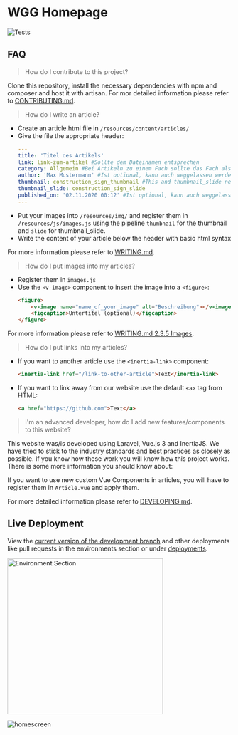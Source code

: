 # WGG Homepage

![Tests](https://github.com/Willibald-Gluck-Gymnasium/wgg-homepage/workflows/Tests/badge.svg)

## FAQ

> How do I contribute to this project?

Clone this repository, install the necessary dependencies with npm and composer and host it with artisan. For mor detailed information please refer to [CONTRIBUTING.md](/CONTRIBUTING.md).

> How do I write an article?

- Create an article.html file in `/resources/content/articles/`
- Give the file the appropriate header:
	```yml
	---
	title: 'Titel des Artikels'
	link: link-zum-artikel #Sollte dem Dateinamen entsprechen
	category: Allgemein #Bei Artikeln zu einem Fach sollte das Fach als Kategorie angegeben werden
	author: 'Max Mustermann' #Ist optional, kann auch weggelassen werden
	thumbnail: construction_sign_thumbnail #This and thumbnail_slide need to be registered in order for them to work
	thumbnail_slide: construction_sign_slide
	published_on: '02.11.2020 00:12' #Ist optional, kann auch weggelassen werden
	---
	```
- Put your images into `/resources/img/` and register them in `/resources/js/images.js` using the pipeline `thumbnail` for the thumbnail and `slide` for thumbnail_slide.
- Write the content of your article below the header with basic html syntax

For more information please refer to [WRITING.md](/WRITING.md).

> How do I put images into my articles?

- Register them in `images.js`
- Use the `<v-image>` component to insert the image into a `<figure>`:
	```html
	<figure>
		<v-image name="name_of_your_image" alt="Beschreibung"></v-image>
		<figcaption>Untertitel (optional)</figcaption>
	</figure>
	```
For more information please refer to [WRITING.md 2.3.5 Images](/WRITING.md#235-images).

> How do I put links into my articles?

- If you want to another article use the `<inertia-link>` component:
	```html
	<inertia-link href="/link-to-other-article">Text</inertia-link>
	```
- If you want to link away from our website use the default `<a>` tag from HTML:
	```html
	<a href="https://github.com">Text</a>
	```
> I'm an advanced developer, how do I add new features/components to this website?

This website was/is developed using Laravel, Vue.js 3 and InertiaJS. We have tried to stick to the industry standards and best practices as closely as possible. If you know how these work you will know how this project works. There is some more information you should know about:

If you want to use new custom Vue Components in articles, you will have to register them in `Article.vue` and apply them.

For more detailed information please refer to [DEVELOPING.md](/DEVELOPING.md).

## Live Deployment

View the [current version of the development branch](https://current-dev-version-rqm5kgi.alexanderhorner.com) and other deployments like pull requests in the environments section or under [deployments](https://github.com/Willibald-Gluck-Gymnasium/wgg-homepage/deployments).

<img src="https://i.postimg.cc/FH8HjyBZ/Screenshot-2021-11-13-at-16-32-51.png" alt="Environment Section" width="350"/>

![homescreen](https://github.com/Erdragh/Erdragh.github.io/raw/master/img/home.png)


